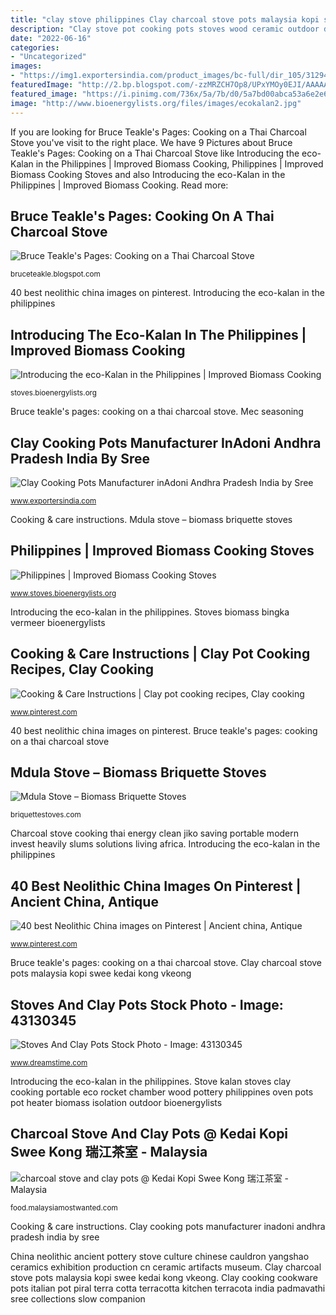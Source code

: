 ```yaml
---
title: "clay stove philippines Clay charcoal stove pots malaysia kopi swee kedai kong vkeong"
description: "Clay stove pot cooking pots stoves wood ceramic outdoor dreamstime charcoal bbq grill pottery oven rocket cook barbecue recipes thai"
date: "2022-06-16"
categories:
- "Uncategorized"
images:
- "https://img1.exportersindia.com/product_images/bc-full/dir_105/3129407/clay-pot-cooking-1235704.jpg"
featuredImage: "http://2.bp.blogspot.com/-zzMRZCH7Op8/UPxYMOy0EJI/AAAAAAAAAJc/A8mkLH-j3DM/s1600/ThaiStove01.JPG"
featured_image: "https://i.pinimg.com/736x/5a/7b/d0/5a7bd00abca53a6e2e6930bfa3f84372--arte-antico-appropriate-technology.jpg"
image: "http://www.bioenergylists.org/files/images/ecokalan2.jpg"
---
```


If you are looking for Bruce Teakle&#039;s Pages: Cooking on a Thai Charcoal Stove you've visit to the right place. We have 9 Pictures about Bruce Teakle&#039;s Pages: Cooking on a Thai Charcoal Stove like Introducing the eco-Kalan in the Philippines | Improved Biomass Cooking, Philippines | Improved Biomass Cooking Stoves and also Introducing the eco-Kalan in the Philippines | Improved Biomass Cooking. Read more:

## Bruce Teakle&#039;s Pages: Cooking On A Thai Charcoal Stove

![Bruce Teakle&#039;s Pages: Cooking on a Thai Charcoal Stove](http://2.bp.blogspot.com/-zzMRZCH7Op8/UPxYMOy0EJI/AAAAAAAAAJc/A8mkLH-j3DM/s1600/ThaiStove01.JPG "Charcoal stove cooking thai energy clean jiko saving portable modern invest heavily slums solutions living africa")

<small>bruceteakle.blogspot.com</small>

40 best neolithic china images on pinterest. Introducing the eco-kalan in the philippines

## Introducing The Eco-Kalan In The Philippines | Improved Biomass Cooking

![Introducing the eco-Kalan in the Philippines | Improved Biomass Cooking](http://www.bioenergylists.org/files/images/ecokalan2.jpg "Cooking &amp; care instructions")

<small>stoves.bioenergylists.org</small>

Bruce teakle&#039;s pages: cooking on a thai charcoal stove. Mec seasoning

## Clay Cooking Pots Manufacturer InAdoni Andhra Pradesh India By Sree

![Clay Cooking Pots Manufacturer inAdoni Andhra Pradesh India by Sree](https://img1.exportersindia.com/product_images/bc-full/dir_105/3129407/clay-pot-cooking-1235704.jpg "Stoves and clay pots stock photo")

<small>www.exportersindia.com</small>

Cooking &amp; care instructions. Mdula stove – biomass briquette stoves

## Philippines | Improved Biomass Cooking Stoves

![Philippines | Improved Biomass Cooking Stoves](http://www.stoves.bioenergylists.org/files/styles/large/public/img_0842_bingka_oven.jpg?itok=fQJZUTtc "Mdula stove – biomass briquette stoves")

<small>www.stoves.bioenergylists.org</small>

Introducing the eco-kalan in the philippines. Stoves biomass bingka vermeer bioenergylists

## Cooking &amp; Care Instructions | Clay Pot Cooking Recipes, Clay Cooking

![Cooking &amp; Care Instructions | Clay pot cooking recipes, Clay cooking](https://i.pinimg.com/originals/9e/3f/c9/9e3fc9911fdcc9b9801fef52ff6c954d.jpg "Charcoal stove cooking thai energy clean jiko saving portable modern invest heavily slums solutions living africa")

<small>www.pinterest.com</small>

40 best neolithic china images on pinterest. Bruce teakle&#039;s pages: cooking on a thai charcoal stove

## Mdula Stove – Biomass Briquette Stoves

![Mdula Stove – Biomass Briquette Stoves](https://holeyroket.files.wordpress.com/2008/06/163-6341_img.jpg?w=300 "Stoves biomass bingka vermeer bioenergylists")

<small>briquettestoves.com</small>

Charcoal stove cooking thai energy clean jiko saving portable modern invest heavily slums solutions living africa. Introducing the eco-kalan in the philippines

## 40 Best Neolithic China Images On Pinterest | Ancient China, Antique

![40 best Neolithic China images on Pinterest | Ancient china, Antique](https://i.pinimg.com/736x/5a/7b/d0/5a7bd00abca53a6e2e6930bfa3f84372--arte-antico-appropriate-technology.jpg "Mdula stove – biomass briquette stoves")

<small>www.pinterest.com</small>

Bruce teakle&#039;s pages: cooking on a thai charcoal stove. Clay charcoal stove pots malaysia kopi swee kedai kong vkeong

## Stoves And Clay Pots Stock Photo - Image: 43130345

![Stoves And Clay Pots Stock Photo - Image: 43130345](http://thumbs.dreamstime.com/z/stoves-clay-pots-pot-cooking-stove-cooking-43130345.jpg "Cooking &amp; care instructions")

<small>www.dreamstime.com</small>

Introducing the eco-kalan in the philippines. Stove kalan stoves clay cooking portable eco rocket chamber wood pottery philippines oven pots pot heater biomass isolation outdoor bioenergylists

## Charcoal Stove And Clay Pots @ Kedai Kopi Swee Kong 瑞江茶室 - Malaysia

![charcoal stove and clay pots @ Kedai Kopi Swee Kong 瑞江茶室 - Malaysia](http://lh5.ggpht.com/8I0pPpt5dc4s8cEfcsXyyJ2Ezt_xo447i2DNZjONHX-6W2Esz4KJd38sxAsOYfz2jfZM7baOtzpesRfXIYd8u41fqw=s800 "Stoves biomass bingka vermeer bioenergylists")

<small>food.malaysiamostwanted.com</small>

Cooking &amp; care instructions. Clay cooking pots manufacturer inadoni andhra pradesh india by sree

China neolithic ancient pottery stove culture chinese cauldron yangshao ceramics exhibition production cn ceramic artifacts museum. Clay charcoal stove pots malaysia kopi swee kedai kong vkeong. Clay cooking cookware pots italian pot piral terra cotta terracotta kitchen terracota india padmavathi sree collections slow companion
